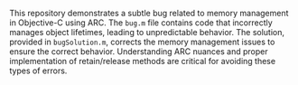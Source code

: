 This repository demonstrates a subtle bug related to memory management in Objective-C using ARC.  The `bug.m` file contains code that incorrectly manages object lifetimes, leading to unpredictable behavior. The solution, provided in `bugSolution.m`, corrects the memory management issues to ensure the correct behavior.  Understanding ARC nuances and proper implementation of retain/release methods are critical for avoiding these types of errors.